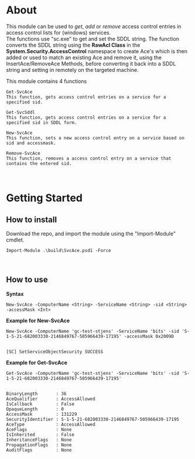 # About
This module can be used to *get*, *add* or *remove* access control entries in access control lists for (windows) services.<br>
The functions use "sc.exe" to get and set the SDDL string. The function converts the SDDL string using the **RawAcl Class** in the **System.Security.AccessControl** namespace to create Ace's which is then added or used to match an existing Ace and remove it, using the InsertAce/RemoveAce Methods, before converting it back into a SDDL string and setting in remotely on the targeted machine.
<br>

This module contains 4 functions<br>
```
Get-SvcAce
This function, gets access control entries on a service for a specified sid.
```

```
Get-SvcSddl
This function, gets access control entries on a service for a specified sid in SDDL form.
```

```
New-SvcAce
This function, sets a new access control entry on a service based on sid and accessmask.
```

```
Remove-SvcAce
This function, removes a access control entry on a service that contains the entered sid.
```
<br>

# Getting Started

## How to install
Download the repo, and import the module using the "Import-Module" cmdlet.
```
Import-Module .\build\SvcAce.psd1 -Force
```

<br>

## How to use

**Syntax**
```
New-SvcAce -ComputerName <String> -ServiceName <String> -sid <String> -accessMask <Int>
```

**Example for New-SvcAce**
```
New-SvcAce -ComputerName 'gc-test-stjens' -ServiceName 'bits' -sid 'S-1-5-21-682003330-2146849767-505966439-17195' -accessMask 0x2009D


[SC] SetServiceObjectSecurity SUCCESS
```

**Example for Get-SvcAce**
```
Get-SvcAce -ComputerName 'gc-test-stjens' -ServiceName 'bits' -sid 'S-1-5-21-682003330-2146849767-505966439-17195'


BinaryLength       : 36
AceQualifier       : AccessAllowed
IsCallback         : False
OpaqueLength       : 0
AccessMask         : 131229
SecurityIdentifier : S-1-5-21-682003330-2146849767-505966439-17195
AceType            : AccessAllowed
AceFlags           : None
IsInherited        : False
InheritanceFlags   : None
PropagationFlags   : None
AuditFlags         : None
```
<br>

